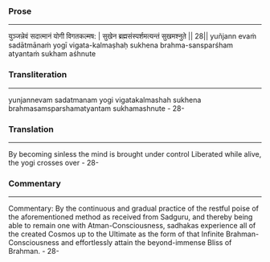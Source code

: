 ### Prose 
 --- 
युञ्जन्नेवं सदात्मानं योगी विगतकल्मष: |
सुखेन ब्रह्मसंस्पर्शमत्यन्तं सुखमश्नुते || 28||
yuñjann evaṁ sadātmānaṁ yogī vigata-kalmaṣhaḥ
sukhena brahma-sansparśham atyantaṁ sukham aśhnute

### Transliteration 
 --- 
yunjannevam sadatmanam yogi vigatakalmashah sukhena brahmasamsparshamatyantam sukhamashnute - 28-

### Translation 
 --- 
By becoming sinless the mind is brought under control Liberated while alive, the yogi crosses over - 28-

### Commentary 
 --- 
Commentary: By the continuous and gradual practice of the restful poise of the aforementioned method as received from Sadguru, and thereby being able to remain one with Atman-Consciousness, sadhakas experience all of the created Cosmos up to the Ultimate as the form of that Infinite Brahman-Consciousness and effortlessly attain the beyond-immense Bliss of Brahman. - 28-